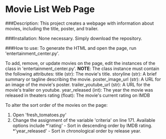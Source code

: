 # Movie List Web Page

###Description: 
This project creates a webpage with information about movies, including the title, poster, and trailer.

###Installation: 
None necessary. Simply download the repository.

###How to use:
To generate the HTML and open the page, run 'entertainment_center.py'.

To add, remove, or update movies on the page, edit the instances of the class in 'entertainment_center.py'.
**NOTE**: The class instance must contain the following attributes:
	title (str): The movie's title.
	storyline (str): A brief summary or tagline describing the movie.
	poster_image_url (str): A URL for an image of the movie's poster.
	trailer_youtube_url (str): A URL for the movie's trailer on youtube.
	year_released (int): The year the movie was released in theaters
	rating (float): The movie's current rating on IMDB

To alter the sort order of the movies on the page:
1. Open 'fresh_tomatoes.py'
1. Change the assignment of the variable 'criteria' on line 171.
Available options include
*'rating' - Sort in descending order by IMDB rating.
*'year_released' - Sort in chronological order by release year.

